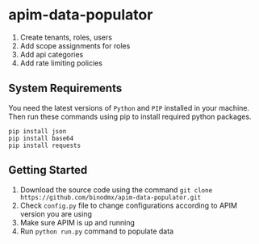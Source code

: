 # apim-data-populator

1. Create tenants, roles, users
2. Add scope assignments for roles
3. Add api categories
4. Add rate limiting policies

## System Requirements
You need the latest versions of `Python` and `PIP` installed in your machine. Then run these commands using pip to install required python packages.

`pip install json`  
`pip install base64`  
`pip install requests`  

## Getting Started

1. Download the source code using the command `git clone https://github.com/binodmx/apim-data-populator.git`
2. Check `config.py` file to change configurations according to APIM version you are using
3. Make sure APIM is up and running
4. Run `python run.py` command to populate data
